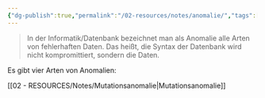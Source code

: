 ```yaml
---
{"dg-publish":true,"permalink":"/02-resources/notes/anomalie/","tags":["datenbank","informatik"],"noteIcon":"","updated":"2024-06-26T21:01:25.000+02:00"}
---
```


>In der Informatik/Datenbank bezeichnet man als Anomalie alle Arten von fehlerhaften Daten.
>Das heißt, die Syntax der Datenbank wird nicht kompromittiert, sondern die Daten.

Es gibt vier Arten von Anomalien:

[[02 - RESOURCES/Notes/Mutationsanomalie\|Mutationsanomalie]]
